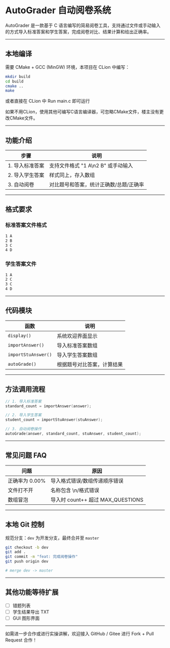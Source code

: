 # AutoGrader 自动阅卷系统

AutoGrader 是一款基于 C 语言编写的简易阅卷工具，支持通过文件或手动输入的方式导入标准答案和学生答案，完成阅卷对比、结果计算和给出正确率。

---

## 本地编译

需要 CMake + GCC (MinGW) 环境，本项目在 CLion 中编写：

```bash
mkdir build
cd build
cmake ..
make
```

或者直接在 CLion 中 Run main.c 即可运行

如果不用CLion，使用其他可编写C语言编译器，可忽略CMake文件，楼主没有更改CMake文件。

---

## 功能介绍

| 步骤 | 说明 |
|--------|--------|
| 1. 导入标准答案 | 支持文件格式 "1 A\n2 B" 或手动输入 |
| 2. 导入学生答案 | 样式同上，存入数组 |
| 3. 自动阅卷 | 对比题号和答案，统计正确数/总题/正确率 |

---

## 格式要求

### 标准答案文件格式

```txt
1 A
2 B
3 C
4 D
```

### 学生答案文件
```txt
1 A
2 C
3 C
4 D
```

---

## 代码模块

| 函数 | 说明 |
|--------|------|
| `display()` | 系统欢迎界面显示 |
| `importAnswer()` | 导入标准答案数组 |
| `importStuAnswer()` | 导入学生答案数组 |
| `autoGrade()` | 根据题号对比答案，计算结果 |

---

## 方法调用流程

```c
// 1. 导入标准答案
standard_count = importAnswer(answer);

// 2. 导入学生答案
student_count = importStuAnswer(stuAnswer);

// 3. 自动阅卷操作
autoGrade(answer, standard_count, stuAnswer, student_count);
```

---

## 常见问题 FAQ

| 问题 | 原因 |
|-------|------|
| 正确率为 0.00% | 导入格式错误/数组传递顺序错误 |
| 文件打不开 | 名称包含 \n/格式错误 |
| 数组冒泡 | 导入时 count++ 超过 MAX_QUESTIONS |

---

## 本地 Git 控制

规范分支：`dev` 为开发分支，最终合并至 `master`

```bash
git checkout -b dev
git add .
git commit -m "feat: 完成阅卷操作"
git push origin dev

# merge dev -> master
```

---

## 其他功能等待扩展
- [ ] 错题列表
- [ ] 学生结果导出 TXT
- [ ] GUI 图形界面

---

如需进一步合作或进行实操讲解，欢迎接入 GitHub / Gitee 进行 Fork + Pull Request 合作！


